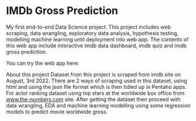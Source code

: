 # IMDb Gross Prediction
My first end-to-end Data Science project. This project includes web scraping, data wrangling, exploratory data analysis, hypothesis testing, modelling machine learning until deployment into web app.
The contents of this web app include interactive imdb data dashboard, imdb quiz and imdb gross prediction.

You can try the web app here: 

About this project
Dataset from this project is scraped from imdb site on August, 3rd 2022. There are 2 ways of scraping used in this dataset, using html and using the json file format which is then tidied up in Pentaho apps. For actor ranking dataset using top stars at the worldwide box office from www.the-numbers.com site. After getting the dataset then proceed with data wrangling, EDA and machine learning modelling using some regression models to predict movie worldwide gross.
